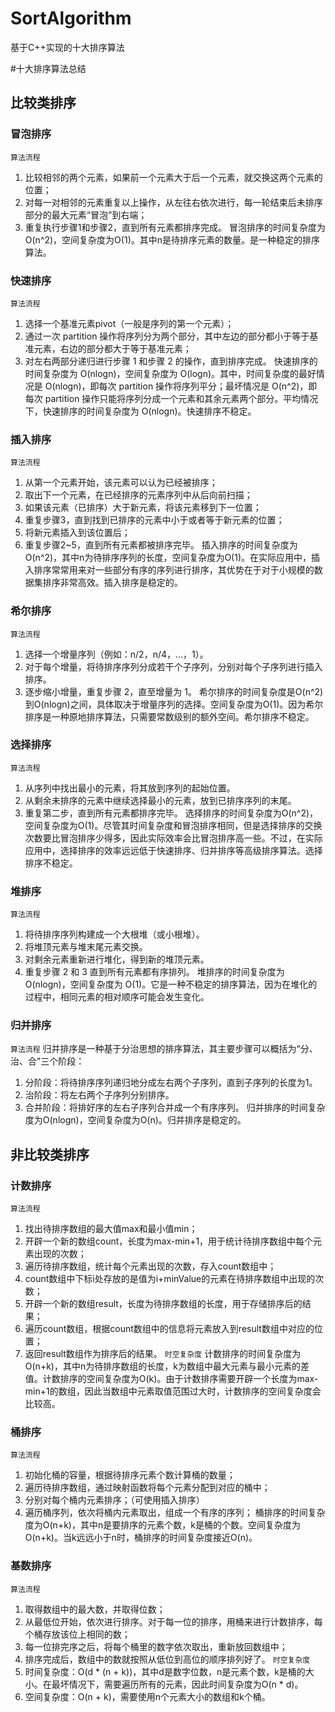 # SortAlgorithm
基于C++实现的十大排序算法

#十大排序算法总结
## 比较类排序
### 冒泡排序
`算法流程`
1. 比较相邻的两个元素，如果前一个元素大于后一个元素，就交换这两个元素的位置；
2. 对每一对相邻的元素重复以上操作，从左往右依次进行，每一轮结束后未排序部分的最大元素“冒泡”到右端；
3. 重复执行步骤1和步骤2，直到所有元素都排序完成。
冒泡排序的时间复杂度为O(n^2)，空间复杂度为O(1)。其中n是待排序元素的数量。是一种稳定的排序算法。
### 快速排序
`算法流程`
1. 选择一个基准元素pivot（一般是序列的第一个元素）；
2. 通过一次 partition 操作将序列分为两个部分，其中左边的部分都小于等于基准元素，右边的部分都大于等于基准元素；
3. 对左右两部分递归进行步骤 1 和步骤 2 的操作，直到排序完成。
快速排序的时间复杂度为 O(nlogn)，空间复杂度为 O(logn)。其中，时间复杂度的最好情况是 O(nlogn)，即每次 partition 操作将序列平分；最坏情况是 O(n^2)，即每次 partition 操作只能将序列分成一个元素和其余元素两个部分。平均情况下，快速排序的时间复杂度为 O(nlogn)。快速排序不稳定。
### 插入排序
`算法流程`
1. 从第一个元素开始，该元素可以认为已经被排序；
2. 取出下一个元素，在已经排序的元素序列中从后向前扫描；
3. 如果该元素（已排序）大于新元素，将该元素移到下一位置；
4. 重复步骤3，直到找到已排序的元素中小于或者等于新元素的位置；
5. 将新元素插入到该位置后；
6. 重复步骤2~5，直到所有元素都被排序完毕。
插入排序的时间复杂度为O(n^2)，其中n为待排序序列的长度，空间复杂度为O(1)。在实际应用中，插入排序常常用来对一些部分有序的序列进行排序，其优势在于对于小规模的数据集排序非常高效。插入排序是稳定的。
### 希尔排序
`算法流程`
1. 选择一个增量序列（例如：n/2，n/4，…，1）。
2. 对于每个增量，将待排序序列分成若干个子序列，分别对每个子序列进行插入排序。
3. 逐步缩小增量，重复步骤 2，直至增量为 1。
希尔排序的时间复杂度是O(n^2)到O(nlogn)之间，具体取决于增量序列的选择。空间复杂度为O(1)。因为希尔排序是一种原地排序算法，只需要常数级别的额外空间。希尔排序不稳定。
### 选择排序
`算法流程`
1. 从序列中找出最小的元素，将其放到序列的起始位置。
2. 从剩余未排序的元素中继续选择最小的元素，放到已排序序列的末尾。
3. 重复第二步，直到所有元素都排序完毕。
选择排序的时间复杂度为O(n^2)，空间复杂度为O(1)。尽管其时间复杂度和冒泡排序相同，但是选择排序的交换次数要比冒泡排序少得多，因此实际效率会比冒泡排序高一些。不过，在实际应用中，选择排序的效率远远低于快速排序、归并排序等高级排序算法。选择排序不稳定。
### 堆排序
`算法流程`
1. 将待排序序列构建成一个大根堆（或小根堆）。
2. 将堆顶元素与堆末尾元素交换。
3. 对剩余元素重新进行堆化，得到新的堆顶元素。
4. 重复步骤 2 和 3 直到所有元素都有序排列。
堆排序的时间复杂度为 O(nlogn)，空间复杂度为 O(1)。它是一种不稳定的排序算法，因为在堆化的过程中，相同元素的相对顺序可能会发生变化。
### 归并排序
`算法流程`
归并排序是一种基于分治思想的排序算法，其主要步骤可以概括为“分、治、合”三个阶段：
1. 分阶段：将待排序序列递归地分成左右两个子序列，直到子序列的长度为1。
2. 治阶段：将左右两个子序列分别排序。
3. 合并阶段：将排好序的左右子序列合并成一个有序序列。
归并排序的时间复杂度为O(nlogn)，空间复杂度为O(n)。归并排序是稳定的。
## 非比较类排序
### 计数排序
`算法流程`
1. 找出待排序数组的最大值max和最小值min；
2. 开辟一个新的数组count，长度为max-min+1，用于统计待排序数组中每个元素出现的次数；
3. 遍历待排序数组，统计每个元素出现的次数，存入count数组中；
4. count数组中下标i处存放的是值为i+minValue的元素在待排序数组中出现的次数；
5. 开辟一个新的数组result，长度为待排序数组的长度，用于存储排序后的结果；
6. 遍历count数组，根据count数组中的信息将元素放入到result数组中对应的位置；
7. 返回result数组作为排序后的结果。
`时空复杂度`
计数排序的时间复杂度为O(n+k)，其中n为待排序数组的长度，k为数组中最大元素与最小元素的差值。计数排序的空间复杂度为O(k)。由于计数排序需要开辟一个长度为max-min+1的数组，因此当数组中元素取值范围过大时，计数排序的空间复杂度会比较高。
### 桶排序
`算法流程`
1. 初始化桶的容量，根据待排序元素个数计算桶的数量；
2. 遍历待排序数组，通过映射函数将每个元素分配到对应的桶中；
3. 分别对每个桶内元素排序；（可使用插入排序）
4. 遍历桶序列，依次将桶内元素取出，组成一个有序的序列；
桶排序的时间复杂度为O(n+k)，其中n是要排序的元素个数，k是桶的个数。空间复杂度为O(n+k)。当k远远小于n时，桶排序的时间复杂度接近O(n)。
### 基数排序
`算法流程`
1. 取得数组中的最大数，并取得位数；
2. 从最低位开始，依次进行排序。对于每一位的排序，用桶来进行计数排序，每个桶存放该位上相同的数；
3. 每一位排完序之后，将每个桶里的数字依次取出，重新放回数组中；
4. 排序完成后，数组中的数就按照从低位到高位的顺序排列好了。
`时空复杂度`
1. 时间复杂度：O(d * (n + k))，其中d是数字位数，n是元素个数，k是桶的大小。在最坏情况下，需要遍历所有的元素，因此时间复杂度为O(n * d)。
2. 空间复杂度：O(n + k)，需要使用n个元素大小的数组和k个桶。
